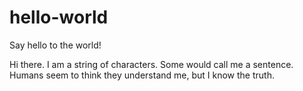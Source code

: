 # hello-world
Say hello to the world!

Hi there. I am a string of characters. Some would call me a sentence.
Humans seem to think they understand me, but I know the truth.
